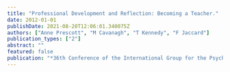 ```yaml
---
title: "Professional Development and Reflection: Becoming a Teacher."
date: 2012-01-01
publishDate: 2021-08-20T12:06:01.340075Z
authors: ["Anne Prescott", "M Cavanagh", "T Kennedy", "F Jaccard"]
publication_types: ["2"]
abstract: ""
featured: false
publication: "*36th Conference of the International Group for the Psychology of Mathematics łdots*"
---
```


